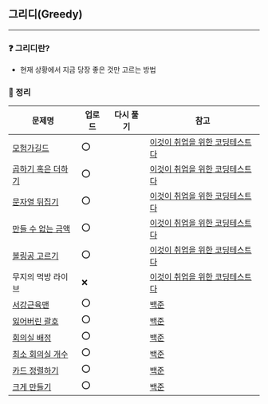 ## 그리디(Greedy)
-----
### ❓ 그리디란?
- 현재 상황에서 지금 당장 좋은 것만 고르는 방법
### 🔖 정리
|문제명|업로드|다시 풀기|참고|
|-----|----|----|----|
|[모험가길드](https://github.com/soocy0718/python/blob/main/coding_study/Greedy/%EC%9D%B4%EC%BD%94%ED%85%8C_01_%EB%AA%A8%ED%97%98%EA%B0%80%EA%B8%B8%EB%93%9C_0228.py)|⭕||[이것이 취업을 위한 코딩테스트다](https://github.com/ndb796/python-for-coding-test) |
|[곱하기 혹은 더하기](https://github.com/soocy0718/python/blob/main/coding_study/Greedy/%EC%9D%B4%EC%BD%94%ED%85%8C_02_%EA%B3%B1%ED%95%98%EA%B8%B0%20%ED%98%B9%EC%9D%80%20%EB%8D%94%ED%95%98%EA%B8%B0_0228.py)|⭕||[이것이 취업을 위한 코딩테스트다](https://github.com/ndb796/python-for-coding-test) |
|[문자열 뒤집기](https://github.com/soocy0718/python/blob/main/coding_study/Greedy/%EC%9D%B4%EC%BD%94%ED%85%8C_03_%EB%AC%B8%EC%9E%90%EC%97%B4%20%EB%92%A4%EC%A7%91%EA%B8%B0_0228.py)|⭕||[이것이 취업을 위한 코딩테스트다](https://github.com/ndb796/python-for-coding-test) |
|[만들 수 없는 금액](https://github.com/soocy0718/python/blob/main/coding_study/Greedy/%EC%9D%B4%EC%BD%94%ED%85%8C_04_%EB%A7%8C%EB%93%A4%20%EC%88%98%20%EC%97%86%EB%8A%94%20%EA%B8%88%EC%95%A1_0228.py)|⭕||[이것이 취업을 위한 코딩테스트다](https://github.com/ndb796/python-for-coding-test) |
|[볼링공 고르기](https://github.com/soocy0718/python/blob/main/coding_study/Greedy/%EC%9D%B4%EC%BD%94%ED%85%8C_05_%EB%B3%BC%EB%A7%81%EA%B3%B5%20%EA%B3%A0%EB%A5%B4%EA%B8%B0_0228.py)|⭕||[이것이 취업을 위한 코딩테스트다](https://github.com/ndb796/python-for-coding-test) |
|무지의 먹방 라이브|❌||[이것이 취업을 위한 코딩테스트다](https://github.com/ndb796/python-for-coding-test) |
|[서강근육맨](https://github.com/soocy0718/python/blob/main/coding_study/Greedy/%EB%B0%B1%EC%A4%80_20300_%EC%84%9C%EA%B0%95%EA%B7%BC%EC%9C%A1%EB%A7%A8_0303.py)|⭕||[백준](https://www.acmicpc.net/problem/20300) |
|[잃어버린 괄호](https://github.com/soocy0718/python/blob/main/coding_study/Greedy/%EB%B0%B1%EC%A4%80_1541_%EC%9E%83%EC%96%B4%EB%B2%84%EB%A6%B0%20%EA%B4%84%ED%98%B8_0303.py)|⭕||[백준](https://www.acmicpc.net/problem/1541) |
|[회의실 배정](https://github.com/soocy0718/python/blob/main/coding_study/Greedy/%EB%B0%B1%EC%A4%80_1931_%ED%9A%8C%EC%9D%98%EC%8B%A4%20%EB%B0%B0%EC%A0%95_0303.py)|⭕||[백준](https://www.acmicpc.net/problem/1931) |
[최소 회의실 개수](https://github.com/soocy0718/python/blob/main/coding_study/Greedy/%EB%B0%B1%EC%A4%80_19598_%EC%B5%9C%EC%86%8C%20%ED%9A%8C%EC%9D%98%EC%8B%A4%20%EA%B0%9C%EC%88%98_0303.py)|⭕||[백준](https://www.acmicpc.net/problem/19598) |
|[카드 정렬하기](https://github.com/soocy0718/python/blob/main/coding_study/Greedy/%EB%B0%B1%EC%A4%80_1715_%EC%B9%B4%EB%93%9C%20%EC%A0%95%EB%A0%AC%ED%95%98%EA%B8%B0_0303.py)|⭕||[백준](https://www.acmicpc.net/problem/1715) |
|[크게 만들기](https://github.com/soocy0718/python/blob/main/coding_study/Greedy/%EB%B0%B1%EC%A4%80_2812_%ED%81%AC%EA%B2%8C%20%EB%A7%8C%EB%93%A4%EA%B8%B0_0303.py)|⭕||[백준](https://www.acmicpc.net/problem/2812) |
